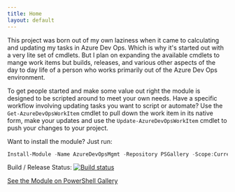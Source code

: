 ```yaml
---
title: Home
layout: default
---
```


This project was born out of my own laziness when it came to calculating and updating my tasks in Azure Dev Ops.  Which is why it's started out with a very lite set of cmdlets.  But I plan on expanding the available cmdlets to mange work items but builds, releases, and various other aspects of the day to day life of a person who works primarily out of the Azure Dev Ops environment.

To get people started and make some value out right the module is designed to be scripted around to meet your own needs.  Have a specific workflow involving updating tasks you want to script or automate? Use the `Get-AzureDevOpsWorkItem` cmdlet to pull down the work item in its native form, make your updates and use the `Update-AzureDevOpsWorkItem` cmdlet to push your changes to your project.

Want to install the module? Just run:
```powershell
Install-Module -Name AzureDevOpsMgmt -Repository PSGallery -Scope:CurrentUser
```

Build / Release Status: [![Build status](https://dev.azure.com/utmo-public/PowerShellModules/_apis/build/status/AzureDevOps%20PS%20Module%20Build%20%26%20Publish)](https://dev.azure.com/utmo-public/PowerShellModules/_build/latest?definitionId=2)

[See the Module on PowerShell Gallery](https://www.powershellgallery.com/packages/AzureDevOpsMgmt)